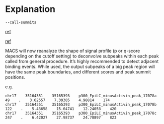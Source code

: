 











# Explanation

`--call-summits`

[ref](https://www.biostars.org/p/464618/#464691)

[ref](https://www.biostars.org/p/162788/)

MACS will now reanalyze the shape of signal profile (p or q-score depending on the cutoff setting) to deconvolve subpeaks within each peak called from general procedure.
It’s highly recommended to detect adjacent binding events.
While used, the output subpeaks of a big peak region will have the same peak boundaries, and different scores and peak summit positions.

e.g.

```
chr17    35164351    35165393    p300_EpiLC_minusActivin_peak_17078a    49    .    3.62557    7.39305    4.98814    174
chr17    35164351    35165393    p300_EpiLC_minusActivin_peak_17078b    122    .    5.43658    15.04741    12.24058    420
chr17    35164351    35165393    p300_EpiLC_minusActivin_peak_17078c    247    .    6.42027    27.98737    24.78897    823
```


